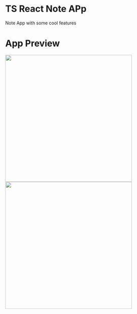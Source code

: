 # TS React Note APp
Note App with some cool features


# App Preview
<img width="400" src="https://github.com/merteldem1r/ts-note-app/assets/113149328/2858f2f4-7897-48ac-b780-25f3a649d913"> <img width="400" src="https://github.com/merteldem1r/ts-note-app/assets/113149328/da27939d-a6c4-4d4b-bdf3-17a53a3e22c1">
